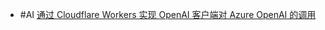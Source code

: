 - #AI [通过 Cloudflare Workers 实现 OpenAI 客户端对 Azure OpenAI 的调用](https://github.com/haibbo/cf-openai-azure-proxy)